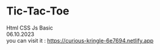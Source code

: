 # Tic-Tac-Toe
Html CSS Js Basic<br>
06.10.2023<br>
you can visit it : https://curious-kringle-6e7694.netlify.app
